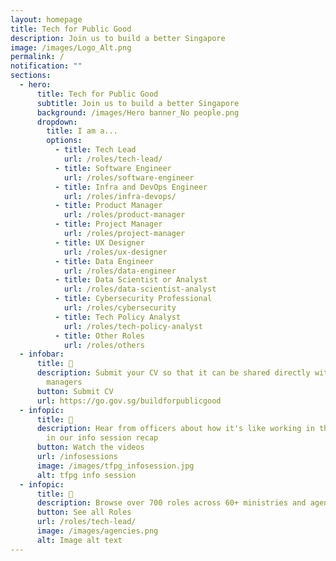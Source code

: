 ```yaml
---
layout: homepage
title: Tech for Public Good
description: Join us to build a better Singapore
image: /images/Logo_Alt.png
permalink: /
notification: ""
sections:
  - hero:
      title: Tech for Public Good
      subtitle: Join us to build a better Singapore
      background: /images/Hero banner_No people.png
      dropdown:
        title: I am a...
        options:
          - title: Tech Lead
            url: /roles/tech-lead/
          - title: Software Engineer
            url: /roles/software-engineer
          - title: Infra and DevOps Engineer
            url: /roles/infra-devops/
          - title: Product Manager
            url: /roles/product-manager
          - title: Project Manager
            url: /roles/project-manager
          - title: UX Designer
            url: /roles/ux-designer
          - title: Data Engineer
            url: /roles/data-engineer
          - title: Data Scientist or Analyst
            url: /roles/data-scientist-analyst
          - title: Cybersecurity Professional
            url: /roles/cybersecurity
          - title: Tech Policy Analyst
            url: /roles/tech-policy-analyst
          - title: Other Roles
            url: /roles/others
  - infobar:
      title: 📨
      description: Submit your CV so that it can be shared directly with agency hiring
        managers
      button: Submit CV
      url: https://go.gov.sg/buildforpublicgood
  - infopic:
      title: 💬
      description: Hear from officers about how it's like working in the public sector
        in our info session recap
      button: Watch the videos
      url: /infosessions
      image: /images/tfpg_infosession.jpg
      alt: tfpg info session
  - infopic:
      title: 💼
      description: Browse over 700 roles across 60+ ministries and agencies
      button: See all Roles
      url: /roles/tech-lead/
      image: /images/agencies.png
      alt: Image alt text
---
```

